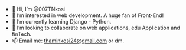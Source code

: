 - 👋 Hi, I’m @007TNkosi
- 👀 I’m interested in web development. A huge fan of Front-End!
- 🌱 I’m currently learning Django - Python.
- 💞️ I’m looking to collaborate on web applications, edu Application and finTech.
- 📫 Email me: thaminkosi24@gmail.com or dm.

<!---
007TNkosi/007TNkosi is a ✨ special ✨ repository because its `README.md` (this file) appears on your GitHub profile.
You can click the Preview link to take a look at your changes.
--->
